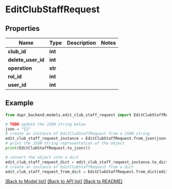 # EditClubStaffRequest


## Properties

Name | Type | Description | Notes
------------ | ------------- | ------------- | -------------
**club_id** | **int** |  | 
**delete_user_id** | **int** |  | 
**operation** | **str** |  | 
**rol_id** | **int** |  | 
**user_id** | **int** |  | 

## Example

```python
from dupr_backend.models.edit_club_staff_request import EditClubStaffRequest

# TODO update the JSON string below
json = "{}"
# create an instance of EditClubStaffRequest from a JSON string
edit_club_staff_request_instance = EditClubStaffRequest.from_json(json)
# print the JSON string representation of the object
print(EditClubStaffRequest.to_json())

# convert the object into a dict
edit_club_staff_request_dict = edit_club_staff_request_instance.to_dict()
# create an instance of EditClubStaffRequest from a dict
edit_club_staff_request_from_dict = EditClubStaffRequest.from_dict(edit_club_staff_request_dict)
```
[[Back to Model list]](../README.md#documentation-for-models) [[Back to API list]](../README.md#documentation-for-api-endpoints) [[Back to README]](../README.md)


